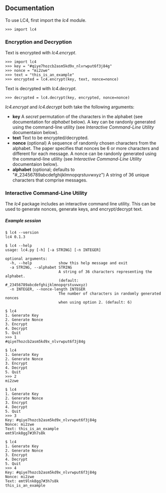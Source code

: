 ﻿Documentation
-------------

To use LC4, first import the *lc4* module.

    >>> import lc4

### Encryption and Decryption

Text is encrypted with *lc4.encrypt*.
    
    >>> import lc4
    >>> key = "#qiye7hozcb2asm5kd9x_nlvrwput6f3j84g"
    >>> nonce = "mi2zwe"
    >>> text = "this_is_an_example"
    >>> encrypted = lc4.encrypt(key, text, nonce=nonce)

Text is decrypted with *lc4.decrypt*.

    >>> decrypted = lc4.decrypt(key, encrypted, nonce=nonce)

*lc4.encrypt* and *lc4.decrypt* both take the following arguments:

* **key** A *secret* permutation of the characters in the alphabet (see documentation for
*alphabet* below). A key can be randonly generated using the command-line utility (see
*Interactive Command-Line Utility* documentaion below).
* **text** Text to be encrypted/decrypted.
* **nonce** (optional) A sequence of randomly chosen characters from the alphabet. The paper
specifies that nonces be 6 or more characters and different for each message. A nonce can be
randonly generated using the command-line utility (see *Interactive Command-Line Utility*
documentaion below).
* **alphabet** (optional; defaults to "#_23456789abcdefghijklmnopqrstuvwxyz") A string of 36
unique characters that comprise messages.

### Interactive Command-Line Utility

The *lc4* package includes an interactive command line utility. This can be used to
generate nonces, generate keys, and encrypt/decrypt text.

##### Example session

```
$ lc4 --version
lc4 0.1.3

$ lc4 --help
usage: lc4.py [-h] [-a STRING] [-n INTEGER]

optional arguments:
  -h, --help            show this help message and exit
  -a STRING, --alphabet STRING
                        A string of 36 characters representing the alphabet.
                        (default: #_23456789abcdefghijklmnopqrstuvwxyz)
  -n INTEGER, --nonce-length INTEGER
                        The number of characters in randomly generated nonces
                        when using option 2. (default: 6)

$ lc4
1. Generate Key
2. Generate Nonce
3. Encrypt
4. Decrypt
5. Quit
>>> 1
#qiye7hozcb2asm5kd9x_nlvrwput6f3j84g

$ lc4
1. Generate Key
2. Generate Nonce
3. Encrypt
4. Decrypt
5. Quit
>>> 2
mi2zwe

$ lc4
1. Generate Key
2. Generate Nonce
3. Encrypt
4. Decrypt
5. Quit
>>> 3
Key: #qiye7hozcb2asm5kd9x_nlvrwput6f3j84g
Nonce: mi2zwe
Text: this_is_an_example
emt9lnk8gg7#3h7s8k

$ lc4
1. Generate Key
2. Generate Nonce
3. Encrypt
4. Decrypt
5. Quit
>>> 4
Key: #qiye7hozcb2asm5kd9x_nlvrwput6f3j84g
Nonce: mi2zwe
Text: emt9lnk8gg7#3h7s8k
this_is_an_example
```

